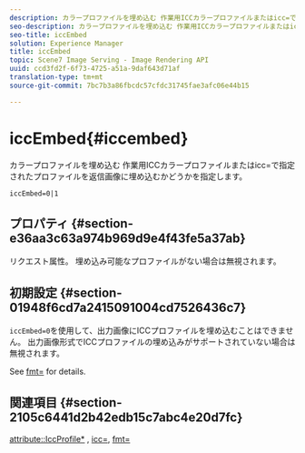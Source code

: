 ```yaml
---
description: カラープロファイルを埋め込む 作業用ICCカラープロファイルまたはicc=で指定されたプロファイルを返信画像に埋め込むかどうかを指定します。
seo-description: カラープロファイルを埋め込む 作業用ICCカラープロファイルまたはicc=で指定されたプロファイルを返信画像に埋め込むかどうかを指定します。
seo-title: iccEmbed
solution: Experience Manager
title: iccEmbed
topic: Scene7 Image Serving - Image Rendering API
uuid: ccd3fd2f-6f73-4725-a51a-9daf643d71af
translation-type: tm+mt
source-git-commit: 7bc7b3a86fbcdc57cfdc31745fae3afc06e44b15

---
```



# iccEmbed{#iccembed}

カラープロファイルを埋め込む 作業用ICCカラープロファイルまたはicc=で指定されたプロファイルを返信画像に埋め込むかどうかを指定します。

`iccEmbed=0|1`

## プロパティ {#section-e36aa3c63a974b969d9e4f43fe5a37ab}

リクエスト属性。 埋め込み可能なプロファイルがない場合は無視されます。

## 初期設定 {#section-01948f6cd7a2415091004cd7526436c7}

`iccEmbed=0`を使用して、出力画像にICCプロファイルを埋め込むことはできません。 出力画像形式でICCプロファイルの埋め込みがサポートされていない場合は無視されます。

See [fmt=](../../../../../is-api/http-ref/image-serving-api-ref/c-http-protocol-reference/c-command-reference/r-is-http-fmt.md#reference-cdf10043423b45ba9fe15157fb3ae37a) for details.

## 関連項目 {#section-2105c6441d2b42edb15c7abc4e20d7fc}

[attribute::IccProfile*](../../../../../is-api/image-catalog/image-serving-api-ref/c-image-catalog-reference/c-icc-profile-map-reference/c-icc-profile-map-reference.md#concept-57b9148ce55249cd825cb7ee19ed057c) , [icc=](../../../../../is-api/http-ref/image-serving-api-ref/c-http-protocol-reference/c-command-reference/r-icc.md#reference-182b5679e21e4df3b4d330535a5a7517), [fmt=](../../../../../is-api/http-ref/image-serving-api-ref/c-http-protocol-reference/c-command-reference/r-is-http-fmt.md#reference-cdf10043423b45ba9fe15157fb3ae37a)
